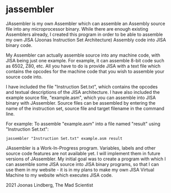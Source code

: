 # jassembler
JAssembler is my own Assembler which can assemble an Assembly source file into any microprocessor binary.
While there are enough existing Assemblers already, I created this program in order to be able to assemble my own JISA (Joonas Instruction Set Architecture) Assembly code into JISA binary code.

My Assembler can actually assemble source into any machine code, with JISA being just one example.
For example, it can assemble 8-bit code such as 6502, Z80, etc.
All you have to do is provide JISA with a text file which contains the opcodes for the machine code that you wish to assemble your source code into.

I have included the file "Instruction Set.txt", which contains the opcodes and textual descriptions of the JISA architecture.
I have also included the example source file, "example.asm", which you can assemble into JISA binary with JAssembler.
Source files can be assembled by entering the name of the instruction set, source file and target filename in the command line.

For example:
To assemble "example.asm" into a file named "result" using "Instruction Set.txt":

<code>jassembler "Instruction Set.txt" example.asm result</code>

JAssembler is a Work-In-Progress program. Variables, labels and other source code features are not available yet. I will implement them in future versions of JAssembler. My initial goal was to create a program with which I can assemble some JISA source into JISA binary programs, so that I can use them in my website - it is in my plans to make my own JISA Virtual Machine to my website which executes JISA code.

2021 Joonas Lindberg, The Mad Scientist
